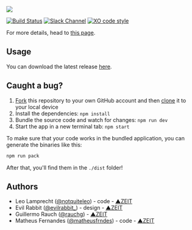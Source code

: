 ![](https://github.com/zeit/art/blob/76591530b28d9b30409e29367e3729426dcfe1a1/now-desktop/repo-banner.png)

[![Build Status](https://travis-ci.org/zeit/now-desktop.svg?branch=master)](https://travis-ci.org/zeit/now-desktop)
[![Slack Channel](https://zeit-slackin.now.sh/badge.svg)](https://zeit.chat/)
[![XO code style](https://img.shields.io/badge/code_style-XO-5ed9c7.svg)](https://github.com/sindresorhus/xo)

For more details, head to [this page](https://zeit.co/now).

## Usage

You can download the latest release [here](https://zeit.co/download).

## Caught a bug?

1. [Fork](https://help.github.com/articles/fork-a-repo/) this repository to your own GitHub account and then [clone](https://help.github.com/articles/cloning-a-repository/) it to your local device
2. Install the dependencies: `npm install`
3. Bundle the source code and watch for changes: `npm run dev`
4. Start the app in a new terminal tab: `npm start`

To make sure that your code works in the bundled application, you can generate the binaries like this:

```bash
npm run pack
```

After that, you'll find them in the `./dist` folder!

## Authors

- Leo Lamprecht ([@notquiteleo](https://twitter.com/notquiteleo)) - code - [▲ZEIT](https://zeit.co)
- Evil Rabbit ([@evilrabbit_](https://twitter.com/evilrabbit_)) - design - [▲ZEIT](https://zeit.co)
- Guillermo Rauch ([@rauchg](https://twitter.com/rauchg)) - [▲ZEIT](https://zeit.co)
- Matheus Fernandes ([@matheusfrndes](https://twitter.com/matheusfrndes)) - code - [▲ZEIT](https://zeit.co)
